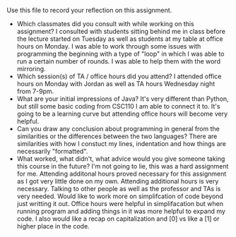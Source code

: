 Use this file to record your reflection on this assignment.

- Which classmates did you consult with while working on this assignment?
I consulted with students sitting behind me in class before the lecture started on Tuesday as well as students at my table at office hours on Monday. I was able to work through some issues with programming the beginning with a type of "loop" in which I was able to run a certain number of rounds. I was able to help them with the word mirroring. 
- Which session(s) of TA / office hours did you attend?
I attended office hours on Monday with Jordan as well as TA hours Wednesday night from 7-9pm. 
- What are your initial impressions of Java? 
It's very different than Python, but still some basic coding from CSC110 I am able to connect it to. It's going to be a learning curve but attending office hours will become very helpful. 
- Can you draw any conclusion about programming in general from the similarities or the differences between the two languages? 
There are similarities with how I constuct my lines, indentation and how things are necessarily "formatted".
- What worked, what didn't, what advice would you give someone taking this course in the future?
I'm not going to lie, this was a hard assignment for me. Attending additonal hours proved necessary for this assignment as I got very little done on my own. Attending additional hours is very necessary. Talking to other people as well as the professor and TAs is very needed. Would like to work more on simplifcation of code beyond just writting it out. Office hours were helpful in simplifacation but when running program and adding things in it was more helpful to expand my code. I also would like a recap on capitalization and [0] vs like a [1] or higher place in the code. 